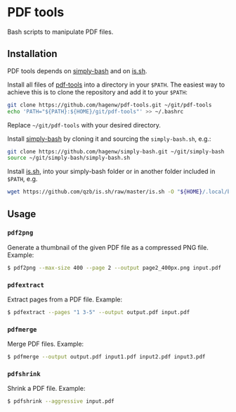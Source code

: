# PDF tools

Bash scripts to manipulate PDF files.


## Installation

PDF tools depends on [simply-bash] and on [is.sh].

Install all files of [pdf-tools] into a directory in your `$PATH`. The easiest
way to achieve this is to clone the repository and add it to your `$PATH`:

```bash
git clone https://github.com/hagenw/pdf-tools.git ~/git/pdf-tools
echo 'PATH="${PATH}:${HOME}/git/pdf-tools"' >> ~/.bashrc
```

Replace `~/git/pdf-tools` with your desired directory.

Install [simply-bash] by cloning it and sourcing the `simply-bash.sh`, e.g.:

```bash
git clone https://github.com/hagenw/simply-bash.git ~/git/simply-bash
source ~/git/simply-bash/simply-bash.sh
```

Install [is.sh], into your simply-bash folder or in another folder included in
`$PATH`, e.g.

```bash
wget https://github.com/qzb/is.sh/raw/master/is.sh -O "${HOME}/.local/bin/is"
```

[pdf-tools]: https://github.com/hagenw/pdf-tools.git
[simply-bash]: https://github.com/hagenw/simply-bash
[is.sh]: https://github.com/qzb/is.sh


## Usage

### `pdf2png`

Generate a thumbnail of the given PDF file as a compressed PNG file.
Example:

```sh
$ pdf2png --max-size 400 --page 2 --output page2_400px.png input.pdf
```

### `pdfextract`

Extract pages from a PDF file.
Example:

```sh
$ pdfextract --pages "1 3-5" --output output.pdf input.pdf
```

### `pdfmerge`

Merge PDF files.
Example:

```sh
$ pdfmerge --output output.pdf input1.pdf input2.pdf input3.pdf
```

### `pdfshrink`

Shrink a PDF file.
Example:

```sh
$ pdfshrink --aggressive input.pdf
```
